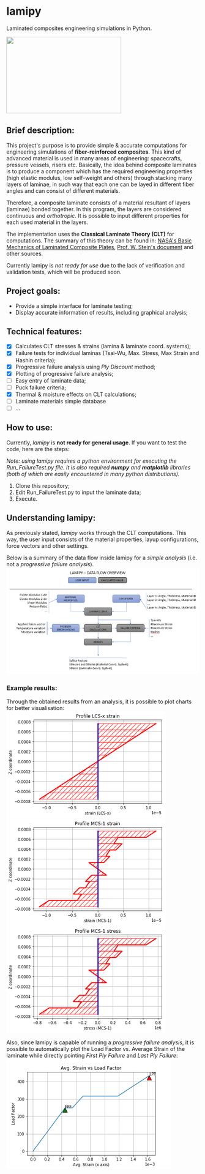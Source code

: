 # lamipy
Laminated composites engineering simulations in Python.

<img src="https://upload.wikimedia.org/wikipedia/commons/1/13/Composite_3d.png" data-canonical-src="https://upload.wikimedia.org/wikipedia/commons/1/13/Composite_3d.png" width="300" height="200" />

## Brief description:

This project's purpose is to provide simple & accurate computations for engineering simulations of **fiber-reinforced composites**. This kind of advanced material is used in many areas of engineering: spacecrafts, pressure vessels, risers etc. Basically, the idea behind composite laminates is to produce a component which has the required engineering properties (high elastic modulus, low self-weight and others) through stacking many layers of laminae, in such way that each one can be layed in different fiber angles and can consist of different materials.

Therefore, a composite laminate consists of a material resultant of layers (laminae) bonded together. In this program, the layers are considered continuous and *orthotropic*. It is possible to input different properties for each used material in the layers.

The implementation uses the **Classical Laminate Theory (CLT)** for computations. 
The summary of this theory can be found in: [NASA's Basic Mechanics of Laminated Composite Plates](https://ntrs.nasa.gov/archive/nasa/casi.ntrs.nasa.gov/19950009349.pdf), [Prof. W. Stein's document](http://wstein.org/edu/2010/480b/projects/05-lamination_theory/A%20summary%20of%20Classical%20Lamination%20Theory.pdf) and other sources.

Currently lamipy is *not ready for use* due to the lack of verification and validation tests, which will be produced soon.

## Project goals:

- Provide a simple interface for laminate testing;
- Display accurate information of results, including graphical analysis;

## Technical features:
- [x] Calculates CLT stresses & strains (lamina & laminate coord. systems);
- [x] Failure tests for individual laminas (Tsai-Wu, Max. Stress, Max Strain and Hashin criteria);
- [x] Progressive failure analysis using *Ply Discount* method;
- [x] Plotting of progressive failure analysis;
- [ ] Easy entry of laminate data;
- [ ] Puck failure criteria;
- [x] Thermal & moisture effects on CLT calculations;
- [ ] Laminate materials simple database
- [ ] ...

## How to use:

Currently, *lamipy* is **not ready for general usage**. If you want to test the code, here are the steps:

*Note: using lamipy requires a python environment for executing the Run_FailureTest.py file. It is also required **numpy** and **matplotlib** libraries (both of which are easily encountered in many python distributions).*
1. Clone this repository;
1. Edit Run_FailureTest.py to input the laminate data;
1. Execute.

## Understanding lamipy:

As previously stated, *lamipy* works through the CLT computations. This way, the user input consists of the material properties, layup configurations, force vectors and other settings.

Below is a summary of the data flow inside lamipy for a *simple analysis* (i.e. not a *progressive failure analysis*).
<img src="docs/dataflow.PNG" data-canonical-src="docs/dataflow.PNG" />

### Example results:
Through the obtained results from an analysis, it is possible to plot charts for better visualisation:
<img src="docs/example_plot1.png" data-canonical-src="docs/example_plot1.png" />
<img src="docs/example_plot2.png" data-canonical-src="docs/example_plot2.png" />
<img src="docs/example_plot3.png" data-canonical-src="docs/example_plot3.png" />

Also, since lamipy is capable of running a *progressive failure analysis*, it is possible to automatically plot the Load Factor vs. Average Strain of the laminate while directly pointing *First Ply Failure* and *Last Ply Failure*:
<img src="docs/example_plot4.png" data-canonical-src="docs/example_plot4.png" />